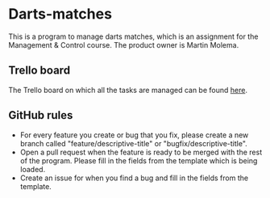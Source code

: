 # Darts-matches
This is a program to manage darts matches, which is an assignment for the Management &amp; Control course. 
The product owner is Martin Molema.

## Trello board
The Trello board on which all the tasks are managed can be found [here](https://trello.com/b/A6zt04Yu).

## GitHub rules
* For every feature you create or bug that you fix, please create a new branch called "feature/descriptive-title" or "bugfix/descriptive-title".
* Open a pull request when the feature is ready to be merged with the rest of the program. Please fill in the fields from the template which is being loaded.
* Create an issue for when you find a bug and fill in the fields from the template.